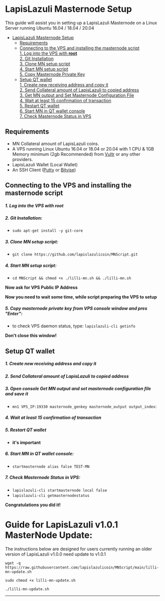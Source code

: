 # LapisLazuli Masternode Setup
This guide will assist you in setting up a LapisLazuli Masternode on a Linux Server running Ubuntu 16.04 / 18.04 / 20.04

- [LapisLazuli Masternode Setup](#lapislazuli-masternode-setup)  
  	* [Requirements](#requirements) 
  * [Connecting to the VPS and installing the masternode script](#Connecting-to-the-VPS-and-installing-the-masternode-script)  
         [1. Log into the VPS with **root**](#1-log-into-the-vps-with-root)  
         [2. Git Installation](#2-git-installation)  
         [3. Clone MN setup script](#3-clone-mn-setup-script)  
         [4. Start MN setup script](#4-start-mn-setup-script)  
         [5. Copy Masternode Private Key](#5-copy-masternode-private-key-from-vps-console-window-and-pres-enter)
  * [Setup QT wallet](#setup-qt-wallet)  
         [1. Create new receiving address and copy it](#1-create-new-receiving-address-and-copy-it)  
	 [2. Send Collateral amount of LapisLazuli to copied address](#2-send-collateral-amount-of-lapislazuli-to-copied-address)  
	 [3. Get MN output and Set Masternode Configuration File](#3-open-console-get-mn-output-and-set-masternode-configuration-file-and-save-it)  
	 [4. Wait at least 15 confirmation of transaction](#4-wait-at-least-15-confirmation-of-transaction)  
         [5. Restart QT wallet](#5-restart-qt-wallet)  
         [6. Start MN in QT wallet console](#6-start-mn-in-qt-wallet-console)  
	 [7. Check Masternode Status in VPS](#7-check-masternode-status-in-vps)  

## Requirements
- MN Collateral amount of LapisLazuli coins.
- A VPS running Linux Ubuntu 16.04 or 18.04 or 20.04 with 1 CPU & 1GB Memory minimum (2gb Recommended) from [Vultr](https://www.vultr.com/?ref=8622028) or any other providers.
- LapisLazuli Wallet (Local Wallet)
- An SSH Client (<a href="https://www.putty.org/" target="_blank">Putty</a> or <a href="https://dl.bitvise.com/BvSshClient-Inst.exe" target="_blank">Bitvise</a>)


## Connecting to the VPS and installing the masternode script

##### 1. Log into the VPS with **root**  

##### 2. Git Installation:  
- ```sudo apt-get install -y git-core```  

##### 3. Clone MN setup script: 
- ```git clone https://github.com/lapislazulicoin/MNScript.git```  

##### 4. Start MN setup script: 
- ```cd MNScript && chmod +x ./lilli-mn.sh && ./lilli-mn.sh```
   
**Now ask for VPS Public IP Address** 

**Now you need to wait some time, while script preparing the VPS to setup**  
##### 5. Copy masternode private key from VPS console window and pres "Enter":


- to check VPS daemon status, type: ```lapislazuli-cli getinfo```

**Don't close this window!** 	

## Setup QT wallet
##### 1. Create new receiving address and copy it

##### 2. Send Collateral amount of LapisLazuli to copied address

##### 3. Open console Get MN output and set masternode configuration file and save it
- ```mn1 VPS_IP:19330 masternode_genkey masternode_output output_index```:

##### 4. Wait at least 15 confirmation of transaction

##### 5. Restart QT wallet  
- **it's important**

##### 6. Start MN in QT wallet console:
- ```startmasternode alias false TEST-MN```

##### 7. Check Masternode Status in VPS:
- ```lapislazuli-cli startmasternode local false``` 
- ```lapislazuli-cli getmasternodestatus```  

**Сongratulations you did it!**

# Guide for LapisLazuli v1.0.1 MasterNode Update:
The instructions below are designed for users currently running an older version of LapisLazuli v1.0.0 need update to v1.0.1


```
wget -q https://raw.githubusercontent.com/lapislazulicoin/MNScript/main/lilli-mn-update.sh

sudo chmod +x lilli-mn-update.sh

./lilli-mn-update.sh

```

***
